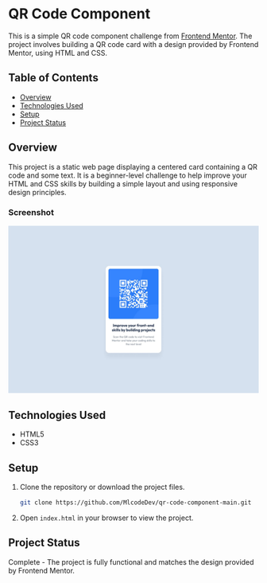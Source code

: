 # QR Code Component

This is a simple QR code component challenge from [Frontend Mentor](https://www.frontendmentor.io). The project involves building a QR code card with a design provided by Frontend Mentor, using HTML and CSS.

## Table of Contents

- [Overview](#overview)
- [Technologies Used](#technologies-used)
- [Setup](#setup)
- [Project Status](#project-status)
## Overview

This project is a static web page displaying a centered card containing a QR code and some text. It is a beginner-level challenge to help improve your HTML and CSS skills by building a simple layout and using responsive design principles.

### Screenshot

![QR Code Component Screenshot](github-assets/screenshot.jpg)

## Technologies Used

- HTML5
- CSS3

## Setup

1. Clone the repository or download the project files.
   ```bash
   git clone https://github.com/MlcodeDev/qr-code-component-main.git
   ```
2. Open `index.html` in your browser to view the project.

## Project Status

Complete - The project is fully functional and matches the design provided by Frontend Mentor.


